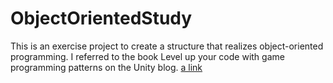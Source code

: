 # ObjectOrientedStudy
This is an exercise project to create a structure that realizes object-oriented programming. I referred to the book Level up your code with game programming patterns on the Unity blog. 
[a link](https://blog.unity.com/games/level-up-your-code-with-game-programming-patterns)
